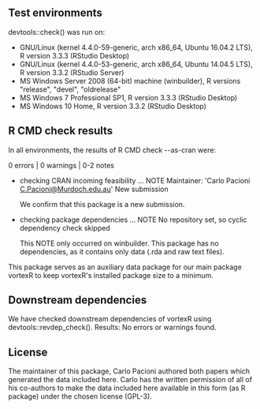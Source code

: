 ## Test environments
devtools::check() was run on:

* GNU/Linux (kernel 4.4.0-59-generic, arch x86_64, Ubuntu 16.04.2 LTS),
  R version 3.3.3 (RStudio Desktop)
* GNU/Linux (kernel 4.4.0-53-generic, arch x86_64, Ubuntu 14.04.5 LTS),
  R version 3.3.2 (RStudio Server)
* MS Windows Server 2008 (64-bit) machine (winbuilder), 
  R versions "release", "devel", "oldrelease"
* MS Windows 7 Professional SP1, R version 3.3.3 (RStudio Desktop)
* MS Windows 10 Home, R version 3.3.2 (RStudio Desktop)

## R CMD check results
In all environments, the results of R CMD check --as-cran were:

0 errors | 0 warnings | 0-2 notes

* checking CRAN incoming feasibility ... NOTE
  Maintainer: 'Carlo Pacioni <C.Pacioni@Murdoch.edu.au>'
  New submission
  
    We confirm that this package is a new submission.

* checking package dependencies ... NOTE
  No repository set, so cyclic dependency check skipped
  
    This NOTE only occurred on winbuilder. This package has no dependencies, 
    as it contains only data (.rda and raw text files).

This package serves as an auxiliary data package for our main package vortexR 
to keep vortexR's installed package size to a minimum.

## Downstream dependencies
We have checked downstream dependencies of vortexR using devtools::revdep_check().
Results: No errors or warnings found.

## License
The maintainer of this package, Carlo Pacioni authored both papers which generated
the data included here. Carlo has the written permission of all of his co-authors 
to make the data included here available in this form (as R package) under the 
chosen license (GPL-3).
